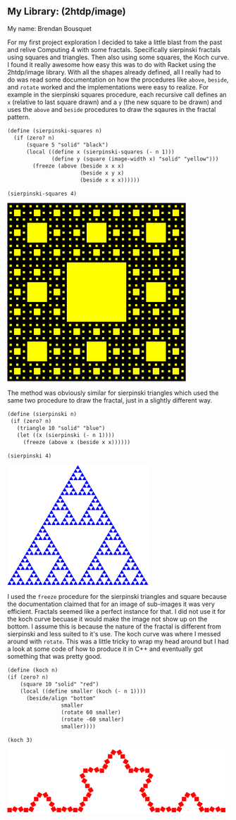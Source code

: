 ## My Library: (2htdp/image)
My name: Brendan Bousquet

 For my first project exploration I decided to take a little blast from the past and relive Computing 4 with some fractals. Specifically sierpinski fractals using squares and triangles. Then also using some squares, the Koch curve. I found it really awesome how easy this was to do with Racket using the 2htdp/image library.  With all the shapes already defined, all I really had to do was read some documentation on how the procedures like `above`, `beside`, and `rotate` worked and the implementations were easy to realize.
 For example in the sierpinski squares procedure, each recursive call defines an `x` (relative to last square drawn) and a `y` (the new square to be drawn) and uses the `above` and `beside` procedures to draw the sqaures in the fractal pattern. 

```racket 
(define (sierpinski-squares n)
  (if (zero? n)
      (square 5 "solid" "black")
      (local ((define x (sierpinski-squares (- n 1)))
              (define y (square (image-width x) "solid" "yellow")))
        (freeze (above (beside x x x)
                       (beside x y x)
                       (beside x x x))))))
 ```
 `(sierpinski-squares 4)`
 
 ![squares.png](https://github.com/BrendanBousquet/FP1/blob/master/img/squares.png)
 
 The method was obviously similar for sierpinski triangles which used the same two procedure to draw the fractal, just in a slightly different way.
 
 ```racket 
(define (sierpinski n)
  (if (zero? n)
    (triangle 10 "solid" "blue")
    (let ((x (sierpinski (- n 1))))
      (freeze (above x (beside x x))))))
 ```
 `(sierpinski 4)`
 
  ![triangles.png](https://github.com/BrendanBousquet/FP1/blob/master/img/triangles.png)
  
 I used the `freeze` procedure for the sierpinski triangles and square because the documentation claimed that for an image of sub-images it was very efficient.  Fractals seemed like a perfect instance for that. I did not use it for the koch curve becuase it would make the image not show up on the bottom. I assume this is because the nature of the fractal is different from sierpinski and less suited to it's use.
 The koch curve was where I messed around with `rotate`. This was a little tricky to wrap my head around but I had a look at some code of how to produce it in C++ and eventually got something that was pretty good.
 
  ```racket 
(define (koch n)
  (if (zero? n)
      (square 10 "solid" "red")
      (local ((define smaller (koch (- n 1))))
        (beside/align "bottom"
                   smaller
                   (rotate 60 smaller)
                   (rotate -60 smaller)
                   smaller))))
 ```
 `(koch 3)`
 
  ![koch.png](https://github.com/BrendanBousquet/FP1/blob/master/img/koch.png)
